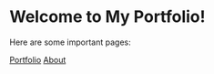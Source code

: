 # Welcome to My Portfolio!

Here are some important pages:


[Portfolio](/portfolio)
[About](/about)
